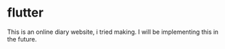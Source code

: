 # flutter
This is an online diary website, i tried making. I will be implementing this in the future.
